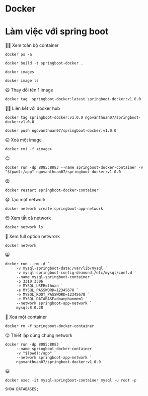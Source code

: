 # Docker
# Làm việc với spring boot
🐱‍🚀 Xem toàn bộ container
```
docker ps -a
```

```
docker build -t springboot-docker . 
```

```
docker images
```

```
docker image ls
```
😆 Thay dổi tên 1 image
```
docker tag  springboot-docker:latest springboot-docker:v1.0.0
```
🐱‍👓 Liên kết với docker hub
```
docker tag springboot-docker:v1.0.0 ngovanthuan07/springboot-docker:v1.0.0
```

```
docker push ngovanthuan07/springboot-docker:v1.0.0
```
🙃 Xoá một image
```
docker rmi -f <image>
```
😉
```
docker run -dp 8085:8083 --name springboot-docker-container -v "$(pwd):/app" ngovanthuan07/springboot-docker:v1.0.0
```
😫
```
docker restart springboot-docker-container
```
😁 Tạo một network
```
docker network create springboot-app-network
```
😍 Xem tất cả network
```
docker network ls
```
🧐 Xem full option netwrork
```
docker network
```
😸
```
docker run --rm -d `
     -v mysql-springboot-data:/var/lib/mysql `
     -v mysql-springboot-config-deamond:/etc/mysql/conf.d `
     --name mysql-springboot-container `
     -p 3310:3306 `
     -e MYSQL_USER=thuan `
     -e MYSQL_PASSWORD=12345678 `
     -e MYSQL_ROOT_PASSWORD=12345678 `
     -e MYSQL_DATABASE=doanphanmem1 `
     --network springboot-app-network `
     mysql:8.0.28
```
👏 Xoá một container
```
docker rm -f springboot-docker-container
```

😜 Thiết lập cùng chung network
```
docker run -dp 8085:8083 `
     --name springboot-docker-container `
     -v "$(pwd):/app" `
     --network springboot-app-network `
     ngovanthuan07/springboot-docker:v1.0.0
```
😀
```
docker exec -it mysql-springboot-container mysql -u root -p
```
```
SHOW DATABASES;
```
